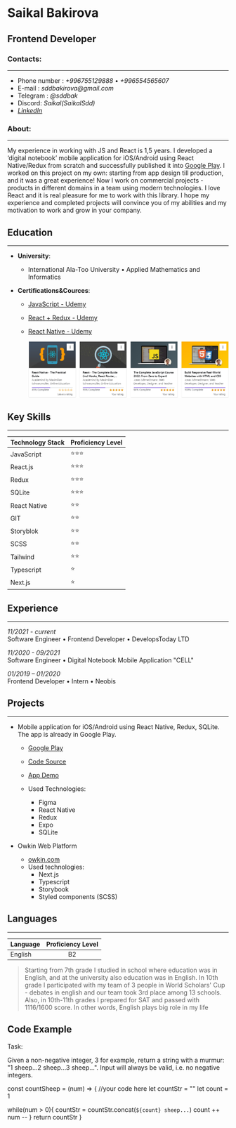 # Saikal Bakirova

## Frontend Developer

### Contacts:

---

- Phone number : _+996755129888_ • _+996554565607_
- E-mail : _sddbakirova@gmail.com_
- Telegram : _@sddbak_
- Discord: _Saikal(SaikalSdd)_
- _[LinkedIn](https://www.linkedin.com/in/saikal-bakirova/)_

### About:

---

My experience in working with JS and React is 1,5 years. I developed a ‘digital notebook’
mobile application for iOS/Android using React Native/Redux from
scratch and successfully published it into [Google Play](https://play.google.com/store/apps/details?id=com.bakirovasdd.digital_notebook_cell). I worked on this
project on my own: starting from app design till production, and it was
a great experience! Now I work on commercial projects - products in different domains in a team using modern technologies. I love React and it is real pleasure for me to work with this library. I hope my experience and completed projects will convince you of my abilities and my motivation to work and grow in your company.

## Education

---

- **University**:

  - International Ala-Too University • Applied Mathematics and Informatics

- **Certifications&Cources**:

  - [JavaScript - Udemy](https://www.udemy.com/course/the-complete-javascript-course/)
  - [React + Redux - Udemy](https://www.udemy.com/course/react-the-complete-guide-incl-redux/)
  - [React Native - Udemy](https://www.udemy.com/course/react-native-the-practical-guide/)

    ![Cources screenshot](./cources_screenshot.png)

## Key Skills

---

| Technology Stack | Proficiency Level |
| ---------------- | ----------------- |
| JavaScript       | ⭐⭐⭐            |
| React.js         | ⭐⭐⭐            |
| Redux            | ⭐⭐⭐            |
| SQLite           | ⭐⭐⭐            |
| React Native     | ⭐⭐              |
| GIT              | ⭐⭐              |
| Storyblok        | ⭐⭐              |
| SCSS             | ⭐⭐              |
| Tailwind         | ⭐⭐              |
| Typescript       | ⭐                |
| Next.js          | ⭐                |

## Experience

---

_11/2021 - current_  
Software Engineer • Frontend Developer • DevelopsToday LTD

_11/2020 - 09/2021_  
Software Engineer • Digital Notebook Mobile Application "CELL"

_01/2019 – 01/2020_  
Frontend Developer • Intern • Neobis

## Projects

---

- Mobile application for iOS/Android using React Native, Redux, SQLite. The app is already in Google Play.

  - [Google Play](https://play.google.com/store/apps/details?id=com.bakirovasdd.digital_notebook_cell)
  - [Code Source](https://github.com/SaikalSdd/cell-app)
  - [App Demo](https://www.youtube.com/watch?v=SZVCg4qr_ms)

  - Used Technologies:
    - Figma
    - React Native
    - Redux
    - Expo
    - SQLite

- Owkin Web Platform
  - [owkin.com](https://owkin.com/)
  - Used technologies:
    - Next.js
    - Typescript
    - Storybook
    - Styled components (SCSS)

## Languages

---

| Language | Proficiency Level |
| -------- | :---------------: |
| English  |        B2         |

> Starting from 7th grade I studied in school where education was in English, and at the university also education was in English. In 10th grade I participated with my team of 3 people in World Scholars' Cup - debates in english and our team took 3rd place among 13 schools. Also, in 10th-11th grades I prepared for SAT and passed with 1116/1600 score. In other words, English plays big role in my life

## Code Example

Task:

Given a non-negative integer, 3 for example, return a string with a murmur: "1 sheep...2 sheep...3 sheep...". Input will always be valid, i.e. no negative integers.

const countSheep = (num) => {
//your code here
let countStr = ""
let count = 1

while(num > 0){
countStr = countStr.concat(`${count} sheep...`)
count ++
num --
}
return countStr
}
